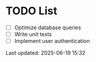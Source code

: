 # TODO List

- [ ] Optimize database queries
- [ ] Write unit tests
- [ ] Implement user authentication

Last updated: 2025-06-19 15:32
